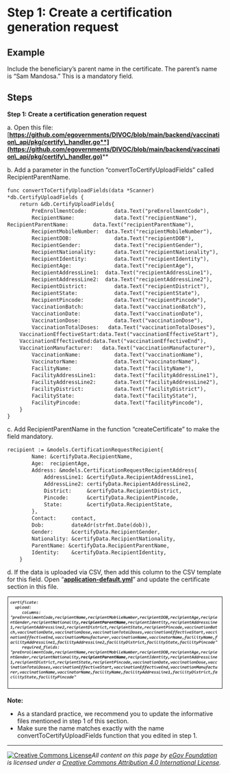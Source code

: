 # Step 1: Create a certification generation request

## Example

Include the beneficiary’s parent name in the certificate. The parent’s name is “Sam Mandosa.” This is a mandatory field.

## **Steps**

**Step 1: Create a certification generation request**

a. Open this file: [**https://github.com/egovernments/DIVOC/blob/main/backend/vaccination\_api/pkg/certify\_handler.go**](https://github.com/egovernments/DIVOC/blob/main/backend/vaccination\_api/pkg/certify\_handler.go)****

b. Add a parameter in the function “convertToCertifyUploadFields” called RecipientParentName.

```
func convertToCertifyUploadFields(data *Scanner) *db.CertifyUploadFields {
	return &db.CertifyUploadFields{
		PreEnrollmentCode:         data.Text("preEnrollmentCode"),
		RecipientName:             data.Text("recipientName"),
RecipientParentName:        data.Text("recipientParentName"),
		RecipientMobileNumber:  data.Text("recipientMobileNumber"),
		RecipientDOB:              data.Text("recipientDOB"),
		RecipientGender:           data.Text("recipientGender"),
		RecipientNationality:      data.Text("recipientNationality"),
		RecipientIdentity:         data.Text("recipientIdentity"),
		RecipientAge:              data.Text("recipientAge"),
		RecipientAddressLine1:  data.Text("recipientAddressLine1"),
		RecipientAddressLine2:  data.Text("recipientAddressLine2"),
		RecipientDistrict:         data.Text("recipientDistrict"),
		RecipientState:            data.Text("recipientState"),
		RecipientPincode:          data.Text("recipientPincode"),
		VaccinationBatch:          data.Text("vaccinationBatch"),
		VaccinationDate:           data.Text("vaccinationDate"),
		VaccinationDose:           data.Text("vaccinationDose"),
		VaccinationTotalDoses:   data.Text("vaccinationTotalDoses"),
	VaccinationEffectiveStart:data.Text("vaccinationEffectiveStart"),
	VaccinationEffectiveEnd:data.Text("vaccinationEffectiveEnd"),
	VaccinationManufacturer:   data.Text("vaccinationManufacturer"),
		VaccinationName:           data.Text("vaccinationName"),
		VaccinatorName:            data.Text("vaccinatorName"),
		FacilityName:              data.Text("facilityName"),
		FacilityAddressLine1:      data.Text("facilityAddressLine1"),
		FacilityAddressLine2:      data.Text("facilityAddressLine2"),
		FacilityDistrict:          data.Text("facilityDistrict"),
		FacilityState:             data.Text("facilityState"),
		FacilityPincode:           data.Text("facilityPincode"),
	}
}
```

c. Add RecipientParentName in the function “createCertificate” to make the field mandatory.

```
recipient := &models.CertificationRequestRecipient{
		Name: &certifyData.RecipientName,
		Age:  recipientAge,
		Address: &models.CertificationRequestRecipientAddress{
			AddressLine1: &certifyData.RecipientAddressLine1,
			AddressLine2: certifyData.RecipientAddressLine2,
			District:     &certifyData.RecipientDistrict,
			Pincode:      &certifyData.RecipientPincode,
			State:        &certifyData.RecipientState,
		},
		Contact:     contact,
		Dob:         dateAdr(strfmt.Date(dob)),
		Gender:      &certifyData.RecipientGender,
		Nationality: &certifyData.RecipientNationality,
		ParentName: &certifyData.RecipientParentName,
		Identity:    &certifyData.RecipientIdentity,
	}
```

d. If the data is uploaded via CSV, then add this column to the CSV template for this field. Open “[**application-default.yml**](https://github.com/egovernments/DIVOC/edit/main/backend/vaccination\_api/config/application-default.yml)” and update the certificate section in this file.

![](<../../../../.gitbook/assets/Screenshot 2021-12-27 at 9.44.26 AM.png>)

**Note:**

* As a standard practice, we recommend you to update the informative files mentioned in step 1 of this section.
* Make sure the name matches exactly with the name convertToCertifyUploadFields function that you edited in step 1.

****

[![Creative Commons License](https://i.creativecommons.org/l/by/4.0/80x15.png)](http://creativecommons.org/licenses/by/4.0/)_All content on this page by_ [_eGov Foundation_](https://egov.org.in/) _is licensed under a_ [_Creative Commons Attribution 4.0 International License_](http://creativecommons.org/licenses/by/4.0/)_._
